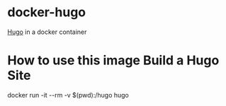 docker-hugo
===========

[Hugo](https://hugo.io) in a docker container


# How to use this image Build a Hugo Site

docker run -it --rm -v $(pwd):/hugo hugo